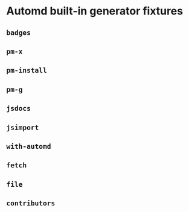 # Automd built-in generator fixtures

## `badges`

<!-- automd:badges bundlephobia packagephobia  -->
<!-- /automd -->

## `pm-x`

<!-- automd:pm-x args=. -->
<!-- /automd -->

## `pm-install`

<!-- automd:pm-install dev separate-->
<!-- /automd -->

## `pm-g`

<!-- automd:pm-g args=. -->
<!-- /automd -->

## `jsdocs`

<!-- automd:jsdocs src=./src/test -->
<!-- /automd -->

## `jsimport`

<!-- automd:jsimport cjs=true cdn=true name=pkg imports=foo,bar -->
<!-- /automd -->

## `with-automd`

<!-- automd:with-automd -->
<!-- /automd -->

## `fetch`

<!-- automd:fetch url="gh:unjs/automd/main/test/fixture/TEST.md" -->
<!-- /automd -->

## `file`

<!-- automd:file src="./TEST.md" -->
<!-- /automd -->

## `contributors`

<!-- automd:contributors author=pi0 license=MIT -->
<!-- /automd -->
